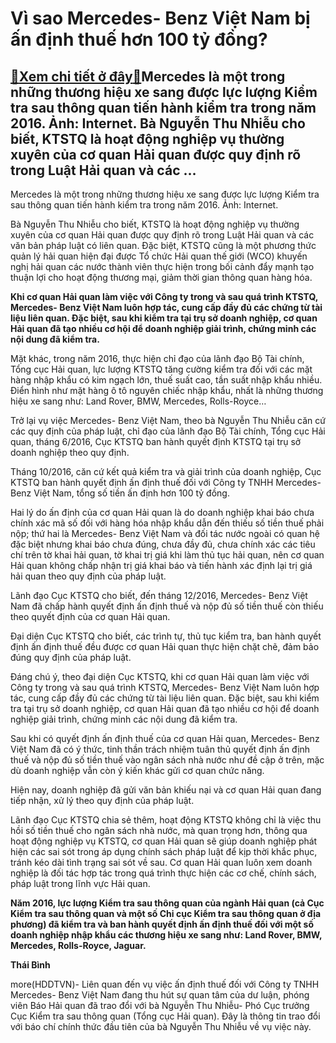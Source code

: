 Vì sao Mercedes- Benz Việt Nam bị ấn định thuế hơn 100 tỷ đồng?
===============================================================

[:gift:Xem chi tiết ở đây:gift:](https://hddtvn.com/vi-sao-mercedes-benz-viet-nam-bi-an-dinh-thue-hon-100-ty-dong/)Mercedes là một trong những thương hiệu xe sang được lực lượng Kiểm tra sau thông quan tiến hành kiểm tra trong năm 2016. Ảnh: Internet. Bà Nguyễn Thu Nhiễu cho biết, KTSTQ là hoạt động nghiệp vụ thường xuyên của cơ quan Hải quan được quy định rõ trong Luật Hải quan và các …
-----------------------------------------------------------------------------------------------------------------------------------------------------------------------------------------------------------------------------------------------------------------------------------







 






 Mercedes là một trong những thương hiệu xe sang được lực lượng Kiểm tra sau thông quan tiến hành kiểm tra trong năm 2016. Ảnh: Internet. 


Bà Nguyễn Thu Nhiễu cho biết, KTSTQ là hoạt động nghiệp vụ thường xuyên của cơ quan Hải quan được quy định rõ trong Luật Hải quan và các văn bản pháp luật có liên quan. Đặc biệt, KTSTQ cũng là một phương thức quản lý hải quan hiện đại được Tổ chức Hải quan thế giới (WCO) khuyến nghị hải quan các nước thành viên thực hiện trong bối cảnh đẩy mạnh tạo thuận lợi cho hoạt động thương mại, giảm thời gian thông quan hàng hóa.


 








**Khi cơ quan Hải quan làm việc với Công ty trong và sau quá trình KTSTQ, Mercedes- Benz Việt Nam luôn hợp tác, cung cấp đầy đủ các chứng từ tài liệu liên quan. Đặc biệt, sau khi kiểm tra tại trụ sở doanh nghiệp, cơ quan Hải quan đã tạo nhiều cơ hội để doanh nghiệp giải trình, chứng minh các nội dung đã kiểm tra.**






 Mặt khác, trong năm 2016, thực hiện chỉ đạo của lãnh đạo Bộ Tài chính, Tổng cục Hải quan, lực lượng KTSTQ tăng cường kiểm tra đối với các mặt hàng nhập khẩu có kim ngạch lớn, thuế suất cao, tần suất nhập khẩu nhiều. Điển hình như mặt hàng ô tô nguyên chiếc nhập khẩu, nhất là những thương hiệu xe sang như: Land Rover, BMW, Mercedes, Rolls-Royce…




Trở lại vụ việc Mercedes- Benz Việt Nam, theo bà Nguyễn Thu Nhiễu căn cứ các quy định của pháp luật, chỉ đạo của lãnh đạo Bộ Tài chính, Tổng cục Hải quan, tháng 6/2016, Cục KTSTQ ban hành quyết định KTSTQ tại trụ sở doanh nghiệp theo quy định.


Tháng 10/2016, căn cứ kết quả kiểm tra và giải trình của doanh nghiệp, Cục KTSTQ ban hành quyết định ấn định thuế đối với Công ty TNHH Mercedes- Benz Việt Nam, tổng số tiền ấn định hơn 100 tỷ đồng.


Hai lý do ấn định của cơ quan Hải quan là do doanh nghiệp khai báo chưa chính xác mã số đối với hàng hóa nhập khẩu dẫn đến thiếu số tiền thuế phải nộp; thứ hai là Mercedes- Benz Việt Nam và đối tác nước ngoài có quan hệ đặc biệt nhưng khai báo chưa đúng, chưa đầy đủ, chưa chính xác các tiêu chí trên tờ khai hải quan, tờ khai trị giá khi làm thủ tục hải quan, nên cơ quan Hải quan không chấp nhận trị giá khai báo và tiến hành xác định lại trị giá hải quan theo quy định của pháp luật.


Lãnh đạo Cục KTSTQ cho biết, đến tháng 12/2016, Mercedes- Benz Việt Nam đã chấp hành quyết định ấn định thuế và nộp đủ số tiền thuế còn thiếu theo quyết định của cơ quan Hải quan.


Đại diện Cục KTSTQ cho biết, các trình tự, thủ tục kiểm tra, ban hành quyết định ấn định thuế đều được cơ quan Hải quan thực hiện chặt chẽ, đảm bảo đúng quy định của pháp luật.


Đáng chú ý, theo đại diện Cục KTSTQ, khi cơ quan Hải quan làm việc với Công ty trong và sau quá trình KTSTQ, Mercedes- Benz Việt Nam luôn hợp tác, cung cấp đầy đủ các chứng từ tài liệu liên quan. Đặc biệt, sau khi kiểm tra tại trụ sở doanh nghiệp, cơ quan Hải quan đã tạo nhiều cơ hội để doanh nghiệp giải trình, chứng minh các nội dung đã kiểm tra.


Sau khi có quyết định ấn định thuế của cơ quan Hải quan, Mercedes- Benz Việt Nam đã có ý thức, tinh thần trách nhiệm tuân thủ quyết định ấn định thuế và nộp đủ số tiền thuế vào ngân sách nhà nước như đề cập ở trên, mặc dù doanh nghiệp vẫn còn ý kiến khác gửi cơ quan chức năng.


Hiện nay, doanh nghiệp đã gửi văn bản khiếu nại và cơ quan Hải quan đang tiếp nhận, xử lý theo quy định của pháp luật.


Lãnh đạo Cục KTSTQ chia sẻ thêm, hoạt động KTSTQ không chỉ là việc thu hồi số tiền thuế cho ngân sách nhà nước, mà quan trọng hơn, thông qua hoạt động nghiệp vụ KTSTQ, cơ quan Hải quan sẽ giúp doanh nghiệp phát hiện các sai sót trong áp dụng chính sách pháp luật để kịp thời khắc phục, tránh kéo dài tình trạng sai sót về sau. Cơ quan Hải quan luôn xem doanh nghiệp là đối tác hợp tác trong quá trình thực hiện các cơ chế, chính sách, pháp luật trong lĩnh vực Hải quan. 





**Năm 2016, lực lượng Kiểm tra sau thông quan của ngành Hải quan (cả Cục Kiểm tra sau thông quan và một số Chi cục Kiểm tra sau thông quan ở địa phương) đã kiểm tra và ban hành quyết định ấn định thuế đối với một số doanh nghiệp nhập khẩu các thương hiệu xe sang như: Land Rover, BMW, Mercedes, Rolls-Royce, Jaguar.**




**Thái Bình**



more(HDDTVN)- Liên quan đến vụ việc ấn định thuế đối với Công ty TNHH Mercedes- Benz Việt Nam đang thu hút sự quan tâm của dư luận, phóng viên Báo Hải quan đã trao đổi với bà Nguyễn Thu Nhiễu- Phó Cục trưởng Cục Kiểm tra sau thông quan (Tổng cục Hải quan). Đây là thông tin trao đổi với báo chí chính thức đầu tiên của bà Nguyễn Thu Nhiễu về vụ việc này.


